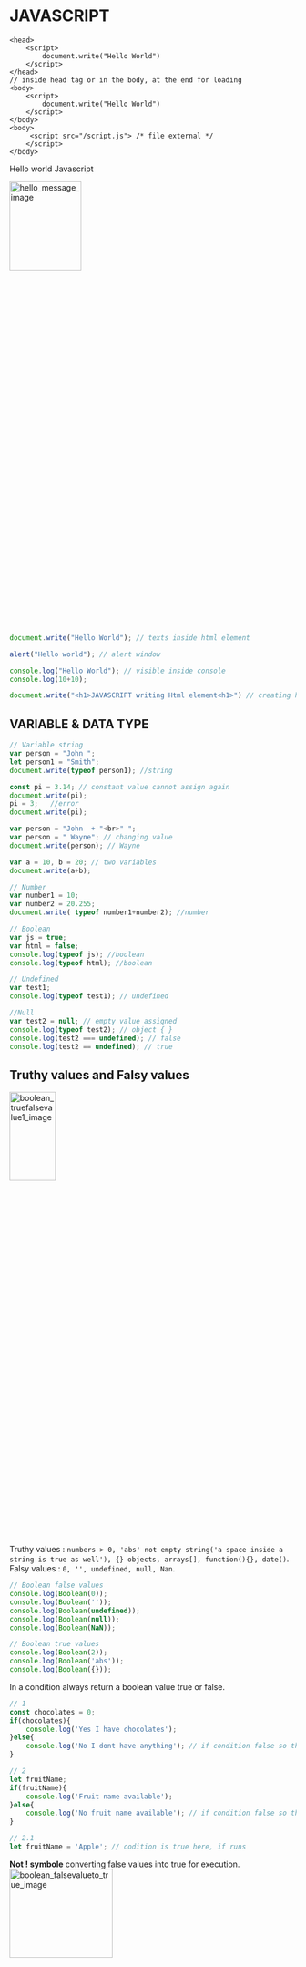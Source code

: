 # JAVASCRIPT 

```JS
<head>
    <script>
        document.write("Hello World")
    </script>
</head>
// inside head tag or in the body, at the end for loading 
<body>
    <script>
        document.write("Hello World")
    </script>
</body>
<body>
     <script src="/script.js"> /* file external */
    </script>
</body>
```

Hello world Javascript<br>

<img src="images/hello_message.PNG" alt="hello_message_image" width="50%" height="20%"><br>

```js
document.write("Hello World"); // texts inside html element

alert("Hello world"); // alert window

console.log("Hello World"); // visible inside console
console.log(10+10);

document.write("<h1>JAVASCRIPT writing Html element<h1>") // creating html tag 
```

## VARIABLE & DATA TYPE

```js
// Variable string
var person = "John ";
let person1 = "Smith";
document.write(typeof person1); //string

const pi = 3.14; // constant value cannot assign again
document.write(pi); 
pi = 3;   //error
document.write(pi); 

var person = "John  + "<br>" ";
var person = " Wayne"; // changing value
document.write(person); // Wayne

var a = 10, b = 20; // two variables
document.write(a+b);

// Number
var number1 = 10;
var number2 = 20.255;
document.write( typeof number1+number2); //number

// Boolean
var js = true;
var html = false;
console.log(typeof js); //boolean
console.log(typeof html); //boolean

// Undefined
var test1;
console.log(typeof test1); // undefined

//Null
var test2 = null; // empty value assigned
console.log(typeof test2); // object { }
console.log(test2 === undefined); // false
console.log(test2 == undefined); // true
```

## Truthy values and Falsy values <br>

<img src="images/boolean_truefalsevalue1.PNG" alt="boolean_truefalsevalue1_image" width="40%" height="20%"><br>

Truthy values : `numbers > 0, 'abs' not empty string('a space inside a string is true as well'), {} objects, arrays[], function(){}, date()`. <br>
Falsy values : `0, '', undefined, null, Nan`. <br>

```js
// Boolean false values
console.log(Boolean(0));
console.log(Boolean(''));
console.log(Boolean(undefined));
console.log(Boolean(null));
console.log(Boolean(NaN));

// Boolean true values
console.log(Boolean(2));
console.log(Boolean('abs'));
console.log(Boolean({}));
```
In a condition always return a boolean value true or false.
```js
// 1
const chocolates = 0;
if(chocolates){
    console.log('Yes I have chocolates');
}else{
    console.log('No I dont have anything'); // if condition false so this runs
}

// 2
let fruitName;
if(fruitName){
    console.log('Fruit name available');
}else{
    console.log('No fruit name available'); // if condition false so this runs
}

// 2.1
let fruitName = 'Apple'; // codition is true here, if runs
```
**Not ! symbole** converting false values into true for execution. <br>
<img src="images/boolean_falsevalueto_true.PNG" alt="boolean_falsevalueto_true_image" width="60%" height="20%"><br>

```js
// 1
a = 0;
b = "";
c = undefined;
d = null;
e = NaN;
if(!a && !b && !c && !d && !e){ // conditions are true
    console.log("a: " +a, "b: " +b, "c: " +c, "d: " +d, "e: " +e);
}else{
    console.log("Else one of this condition is turning false here!")
}

// 2
let data = 'DataPassing';
if(!data){
    console.log(`Sorry! no records`);
}else{
    console.log(`Do something ${data}`);  // execute here, condition False
}
```

## OPERATOR <br>
`Arithmetic Operators` : <br>
**`+`** Addition <br>
**`-`** Substraction <br>
**`*`** Multiplication <br>
**`/`** Division <br>
**`%`** Modulus <br>
**`++`** Increment <br>
**`--`** Decrement <br>
**`**`** Exponentiation <br>

```js
var a = 10;
var b = 20;
document.write(a+b); // 30
document.write(a-b); // -20
document.write(a/b); // 0.5
document.write(a*b); // 200
document.write(10/3); // 1 remainder
document.write(20/3); // 2 remainder

var a = 20;
a++; // a = a+1;
document.write(a); // 21

var a = 20;
a--; // a-1
document.write(a); // 19

document.write(3 ** 2); // 9 squre
document.write(3 ** 3); // 27 cube
```

## `Assignment Operators` : <br>
`=` Assign: **x = 10** <br>
`+=` Add and Assign:  **x += 4** -> x= x + 4 <br>
`-=` Substract and Assign:  **x -= 4** -> x= x - 4 <br>
`*=` Multiply and Assign:  **x `*=` 4** -> x= x * 4 <br>
`/=` Divide and Assign:  **x /= 4** -> x= x / 4 <br>
`%=` Modulus and Assign:  **x %= 4** -> x= x % 4 <br>

```js
// +=
var a = 10;
var b = a += 4;
document.write(b); // 14

// *=
var a = 10;
var b = a *= 4;
console.log(b); // 40

// /=
var a = 10;
a /= 4;
document.write(a); // 2.5

// %=
var a = 10;
a %= 4;
document.write(a); // 2 remainder
```

## `Comarison Operators` : <br>
`==` Equal to: **a == b** <br>
`===` Identical: **a === b** <br>
`!=` Not equal to: **a != b** <br>
`>` Greater than: **a > b** <br>
`<` Less than: **a < b** <br>
`>=` Greater than or equal to: **a >= b** <br>
`<=` Less than or equal to: **a <= b** <br>

```js
/*  == Loose Equality: Checks if values are equal (may convert data types).
    === Strict Equality: Checks if values and data types are equal (no conversion).*/

// ==
var a = 20;
var b = 10;
document.write(a == b); // false (b=20 //true)

// === datatype
var a = 20;
var b = "20";
document.write(a === b); // false (datatype b is a string but a==b true)

var a = 10;
var b = 20;
document.write(a != b); // true
document.write(a > b); // false
document.write(a >= b); // false
```
## Type Coercion <br>
`String Coercion`: It occurs when the string is combined with the non-string using (+). JavaScript converts numbers and booleans into strings before concatenation.<br>
`Number Coercion`: JavaScript converts the string into a number before operating.<br>
`Boolean Coercion`: JavaScript treats the true value as ‘1’ and the false value as ‘0’.<br>
```js
// String Coercion
console.log("5" + 2); // "52"
console.log("5" + true); // "5true"

// Number Coercion
console.log("5" - 2); // 3
console.log("5" * 2); // 10
console.log("10" / "2");  // 5

// Boolean Coercion
console.log(Boolean("hello")); // true
console.log(Boolean(0)); // false
console.log(Boolean([])); // true

// ==
console.log(0 == "0"); // true
console.log(0 == false); // true
console.log(" " + 0 == 0); // true

// Null
console.log(null == undefined); // true
console.log(null === undefined); // false
console.log(null + 1); // 1

// NaN : NaN is not equal to itself, so the isNaN() function is the preferred way to check for NaN
console.log(NaN == NaN); // false
console.log(isNaN(NaN)); // true
```
Best Practices
```js
// Best Practices
console.log(5 === "5"); // false

console.log(Number("123")); // 123

// only non-null and defined values are considered valid.
if(value !== null && value !== undefined){
    console.log("Value exist");
}

console.log(parseInt("42px")); // 42

console.log(parseFloat("3.14abc")); // 3.14

// check if a value is NaN instead of comparing it directly
if(isNan(value)){
    console.log("Invalid number");
}
```

## LOGICAL OPERATOR <br>
`&&` Logical **and**: True -> **Both statements are true** <br>
`||` Logical **or**: True -> **One of the statement is true** <br>
`!` Logical **not**: **Opposite result** <br>

```js
// && :both or many conditions
var a = 10;
var b = 20;
document.write(a == 10 && b == 20); // true document.write(true)

// || pipe or OR :any of one codition true check
var a = 50;
var b = 20;
document.write(a == 10 || b == 20); // true

// ! Opposite result
var a = 50;
var b = 20;
document.write(!(b == 20)); // false 
```
## IF ELSE conditional statement <br>
Once an if or else if condition is true, the remaining conditions in the chain are not evaluated. After a true condition is found, the rest of the else if and else blocks are skipped entirely.
```js
if (condition true) {
    execute;
    }
```
```js
// 1
var a = 0;
if(a > 0){
    document.write("Positive number");
}else if(a < 0){
    document.write("Negative number");
}else{
    document.write("Its Zero");
}

// 2 if if if every condition
var a = 1;
var b = 2;
var c = 3;

if(a > 0){
    document.write("Value is " + a + "<br>"); // + string concatenation
}
if(b > 0){
    document.write(`Value is  ${b} <br>`); // ` template literals
}
if(c > 0){
    document.write(`Valus is ${c} <br>`);
}
```

## SWITCH <br>
Each `case label` got specific value. If the `expression's value is strictly equal (===)` to value1, the code will be executed.<br>
If omit `break`, the code will "fall through" to the next case, even if its value doesn't match the expression (unless you intentionally want fall-through behavior) <br>
`default` label is optional. It specifies the code to execute if the expression doesn't match any of the case values. <br>

```js
switch (expression){
    case value1:
        code 1; // execute if expression === value1
        break;
    case value2:
        code 2;
        break;
    case value3:
        code 3;
        break;
    default:
        code default;
        break;
}
```
```js
// 1
var a = "a";

switch(a){
    case "A":
        document.write("Apple"); // "A" Apple 
        break;
    case "B":
        document.write("Butter");
        break;
    case "C":
        document.write("Cat");
        break;
    default:
        document.write("Nothing matching"); // "a" false
}

// 2
let day = 2;
let dayName; //

switch(day){
    case 1:
        dayName = "Monday";
        break;
    case 2:
        dayName = "Friday";
        break;
    default:
        dayName = "Invalid day";
}
document.write(`${dayName}`); // Friday

// 3 true boolean
let score = 85;
let grade;

switch(true){
    case score >= 90:
        grade = 'A';
        break;
    case score >= 80:
        grade = 'B';
        break;
    default:
        grade = c;
}
document.write(grade); // B

// 4 using function
function getStatus(code){
    switch(code * 2){
        case 200:
            return "OK";
        case 404:
            return "Not Found";
        default:
            return "Unknown";
    }
}
document.write(getStatus(100)); // OK
```
